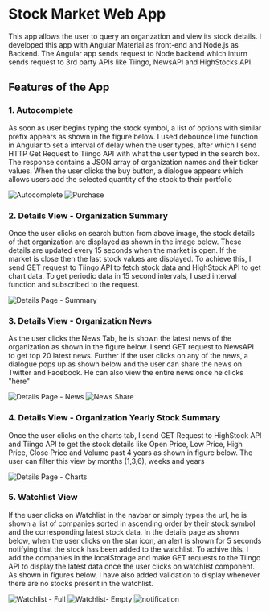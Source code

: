 # Stock Market Web App

This app allows the user to query an organzation and view its stock details. I developed this app with Angular Material as front-end and Node.js as Backend. The Angular app sends request to Node backend which inturn sends request to 3rd party APIs like Tiingo, NewsAPI and HighStocks API.

## Features of the App

### 1. Autocomplete 
As soon as user begins typing the stock symbol, a list of options with similar prefix appears as shown in the figure below. I used debounceTime function in Angular to set a interval of delay when the user types, after which I send HTTP Get Request to Tiingo API with what the user typed in the search box. The response contains a JSON array of organization names and their ticker values. When the user clicks the buy button, a dialogue appears which allows users add the selected quantity of the stock to their portfolio 

![Autocomplete](https://user-images.githubusercontent.com/40236708/108006338-0ee8d800-6fb0-11eb-8ad6-bcacb3c483ac.JPG)
![Purchase](https://user-images.githubusercontent.com/40236708/108013365-63944f00-6fc0-11eb-9bf7-694fc43020d7.JPG)

### 2. Details View - Organization Summary
Once the user clicks on search button from above image, the stock details of that organization are displayed as shown in the image below. These details are updated every 15 seconds when the market is open. If the market is close then the last stock values are displayed. To achieve this, I send GET request to Tiingo API to fetch stock data and HighStock API to get chart data. To get periodic data in 15 second intervals, I used interval function and subscribed to the request.     

![Details Page - Summary](https://user-images.githubusercontent.com/40236708/108007532-1362c000-6fb3-11eb-86a2-6bde738622a8.JPG)


### 3. Details View - Organization News

As the user clicks the News Tab, he is shown the latest news of the organization as shown in the figure below. I send GET request to NewsAPI to get top 20 latest news. Further if the user clicks on any of the news, a dialogue pops up as shown below and the user can share the news on Twitter and Facebook. He can also view the entire news once he clicks "here"

![Details Page - News](https://user-images.githubusercontent.com/40236708/108009214-11026500-6fb7-11eb-9655-13d742a7351b.JPG)
![News Share](https://user-images.githubusercontent.com/40236708/108008738-ea8ffa00-6fb5-11eb-81fe-a3289b0389cf.JPG)

### 4. Details View - Organization Yearly Stock Summary

Once the user clicks on the charts tab, I send GET Request to HighStock API and Tiingo API to get the stock details like Open Price, Low Price, High Price, Close Price and Volume past 4 years as shown in figure below. The user can filter this view by months (1,3,6), weeks and years

![Details Page - Charts](https://user-images.githubusercontent.com/40236708/108009558-d8af5680-6fb7-11eb-9c02-d1f9cf26370b.JPG)

### 5. Watchlist View
If the user clicks on Watchlist in the navbar or simply types the url, he is shown a list of companies sorted in ascending order by their stock symbol and the corresponding latest stock data. In the details page as shown below, when the user clicks on the star icon, an alert is shown for 5 seconds notifying that the stock has been added to the watchlist. To achive this, I add the companies in the localStorage and make GET requests to the Tiingo API to display the latest data once the user clicks on watchlist component. As shown in figures below, I have also added validation to display whenever there are no stocks present in the watchlist.  

![Watchlist - Full](https://user-images.githubusercontent.com/40236708/108014085-f97ca980-6fc1-11eb-94f3-caa3c4cd6c0a.JPG)
![Watchlist- Empty](https://user-images.githubusercontent.com/40236708/108014924-e4087f00-6fc3-11eb-8608-ecddd4d485c7.JPG)
![notification](https://user-images.githubusercontent.com/40236708/108015654-8d03a980-6fc5-11eb-81e5-fc521a32072c.JPG)





